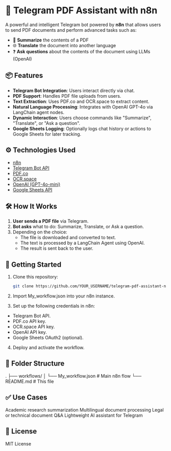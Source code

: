 # 🤖 Telegram PDF Assistant with n8n

A powerful and intelligent Telegram bot powered by **n8n** that allows users to send PDF documents and perform advanced tasks such as:

- 📄 **Summarize** the contents of a PDF
- 🌐 **Translate** the document into another language
- ❓ **Ask questions** about the contents of the document using LLMs (OpenAI)

## 📦 Features

- **Telegram Bot Integration**: Users interact directly via chat.
- **PDF Support**: Handles PDF file uploads from users.
- **Text Extraction**: Uses PDF.co and OCR.space to extract content.
- **Natural Language Processing**: Integrates with OpenAI GPT-4o via LangChain agent nodes.
- **Dynamic Interaction**: Users choose commands like "Summarize", "Translate", or "Ask a question".
- **Google Sheets Logging**: Optionally logs chat history or actions to Google Sheets for later tracking.

## ⚙️ Technologies Used

- [n8n](https://n8n.io)
- [Telegram Bot API](https://core.telegram.org/bots/api)
- [PDF.co](https://pdf.co)
- [OCR.space](https://ocr.space)
- [OpenAI (GPT-4o-mini)](https://openai.com)
- [Google Sheets API](https://developers.google.com/sheets/api)

## 🛠 How It Works

1. **User sends a PDF file** via Telegram.
2. **Bot asks** what to do: Summarize, Translate, or Ask a question.
3. Depending on the choice:
   - The file is downloaded and converted to text.
   - The text is processed by a LangChain Agent using OpenAI.
   - The result is sent back to the user.

## 🚀 Getting Started

1. Clone this repository:
   ```bash
   git clone https://github.com/YOUR_USERNAME/telegram-pdf-assistant-n8n.git
2. Import My_workflow.json into your n8n instance.

3. Set up the following credentials in n8n:

  - Telegram Bot API.
  - PDF.co API key.
  - OCR.space API key.
  - OpenAI API key.
  - Google Sheets OAuth2 (optional).

4. Deploy and activate the workflow.

## 📂 Folder Structure
.
├── workflows/
│   └── My_workflow.json  # Main n8n flow
└── README.md             # This file

## ✅ Use Cases
Academic research summarization
Multilingual document processing
Legal or technical document Q&A
Lightweight AI assistant for Telegram

## 📝 License
MIT License
